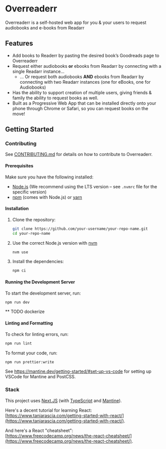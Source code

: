 # Overreaderr

Overreaderr is a self-hosted web app for you & your users to request audiobooks and e-books from Readarr

## Features

- Add books to Readerr by pasting the desired book’s Goodreads page to Overreaderr
- Request either audiobooks **or** ebooks from Readarr by connecting with a single Readarr instance...
  - ... Or request both audiobooks **AND** ebooks from Readarr by connecting with two Readarr instances (one for eBooks, one for Audiobooks)
- Has the ability to support creation of multiple users, giving friends & family the ability to request books as well.
- Built as a Progressive Web App that can be installed directly onto your phone through Chrome or Safari, so you can request books on the move!

## Getting Started

### Contributing

See [CONTRIBUTING.md](CONTRIBUTING.md) for details on how to contribute to Overreaderr.

#### Prerequisites

Make sure you have the following installed:

- [Node.js](https://nodejs.org/) (We recommend using the LTS version – see `.nvmrc` file for the specific version)
- [npm](https://www.npmjs.com/) (comes with Node.js) or [yarn](https://yarnpkg.com/)

#### Installation

1. Clone the repository:

   ```bash
   git clone https://github.com/your-username/your-repo-name.git
   cd your-repo-name
   ```

2. Use the correct Node.js version with [nvm](https://github.com/nvm-sh/nvm)

   ```bash
   nvm use
   ```

3. Install the dependencies:

   ```bash
   npm ci
   ```

#### Running the Development Server

To start the development server, run:

```bash
npm run dev
```

\*\* TODO dockerize

#### Linting and Formatting

To check for linting errors, run:

```bash
npm run lint
```

To format your code, run:

```bash
npm run prettier:write
```

See https://mantine.dev/getting-started/#set-up-vs-code for setting up VSCode for Mantine and PostCSS.

### Stack

This project uses [Next.JS](https://nextjs.org/docs/getting-started) (with [TypeScript](https://www.typescriptlang.org/docs/handbook/typescript-in-5-minutes.html) and [Mantine](https://mantine.dev/)).

Here's a decent tutorial for learning React: [https://www.taniarascia.com/getting-started-with-react/](https://www.taniarascia.com/getting-started-with-react/).

And here's a React "cheatsheet": [https://www.freecodecamp.org/news/the-react-cheatsheet/](https://www.freecodecamp.org/news/the-react-cheatsheet/).
